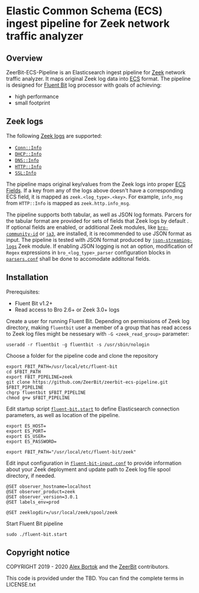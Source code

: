 # Elastic Common Schema (ECS) ingest pipeline for Zeek network traffic analyzer 
## Overview
ZeerBit-ECS-Pipeline is an Elasticsearch ingest pipeline for [Zeek](https://www.zeek.org/) network traffic analyzer. It maps original Zeek log data into [ECS](https://www.elastic.co/guide/en/ecs/current/ecs-reference.html) format. The pipeline is designed for [Fluent Bit](https://fluentbit.io/) log processor with goals of achieving:

- high performance
- small footprint

## Zeek logs
The following [Zeek logs](https://docs.zeek.org/en/current/script-reference/log-files.html) are supported:

- [`Conn::Info`](https://docs.zeek.org/en/current/scripts/base/protocols/conn/main.zeek.html#type-Conn::Info)
- [`DHCP::Info`](https://docs.zeek.org/en/current/scripts/base/protocols/dhcp/main.zeek.html#type-DHCP::Info)
- [`DNS::Info`](https://docs.zeek.org/en/current/scripts/base/protocols/dns/main.zeek.html#type-DNS::Info)
- [`HTTP::Info`](https://docs.zeek.org/en/current/scripts/base/protocols/http/main.zeek.html#type-HTTP::Info)
- [`SSL:Info`](https://docs.zeek.org/en/current/scripts/base/protocols/ssl/main.zeek.html#type-SSL::Info)

The pipeline maps original key/values from the Zeek logs into proper [ECS Fields](https://www.elastic.co/guide/en/ecs/current/ecs-field-reference.html). If a key from any of the logs above doesn't have a corresponding ECS field, it is mapped as `zeek.<log_type>.<key>`. For example, `info_msg` from `HTTP::Info` is mapped as `zeek.http.info_msg`.
  
The pipeline supports both tabular, as well as JSON log formats. Parcers for the tabular format are provided for sets of fields that Zeek logs by default . If optional fields are enabled, or additional Zeek modules, like [`bro-community-id`](https://github.com/corelight/bro-community-id) or [`ja3`](https://github.com/salesforce/ja3), are installed, it is recommended to use JSON format as input. The pipeline is tested with JSON format produced by  [`json-streaming-logs`](https://github.com/corelight/json-streaming-logs) Zeek module. If enabling JSON logging is not an option, modification of `Regex` expressions in `bro_<log_type>_parser` configuration blocks in [`parsers.conf`](parsers.conf) shall be done to accomodate additonal fields.

## Installation
Prerequisites:

- Fluent Bit v1.2+
- Read access to Bro 2.6+ or Zeek 3.0+ logs

Create a user for running Fluent Bit. Depending on permissions of Zeek log directory, making `fluentbit` user a member of a group that has read access to Zeek log files might be nessesary with `-G <zeek_read_group>` parameter:

    useradd -r fluentbit -g fluentbit -s /usr/sbin/nologin    

Choose a folder for the pipeline code and clone the repository

    export FBIT_PATH=/usr/local/etc/fluent-bit
    cd $FBIT_PATH
    export FBIT_PIPELINE=zeek
    git clone https://github.com/ZeerBit/zeerbit-ecs-pipeline.git $FBIT_PIPELINE
    chgrp fluentbit $FBIT_PIPELINE
    chmod g+w $FBIT_PIPELINE

Edit startup script [`fluent-bit.start`](fluent-bit.start) to define Elasticsearch connection parameters, as well as location of the pipeline.

    export ES_HOST=
    export ES_PORT=
    export ES_USER=
    export ES_PASSWORD=
    
    export FBIT_PATH="/usr/local/etc/fluent-bit/zeek"

Edit input configuration in [`fluent-bit-input.conf`](fluent-bit-input.conf) to provide information about your Zeek deployment and update path to Zeek log file spool directory, if needed.

    @SET observer_hostname=localhost
    @SET observer_product=zeek
    @SET observer_version=3.0.1
    @SET labels_env=prod
    
    @SET zeeklogdir=/usr/local/zeek/spool/zeek

Start Fluent Bit pipeline

    sudo ./fluent-bit.start

## Copyright notice

COPYRIGHT 2019 - 2020 [Alex Bortok](https://github.com/bortok) and the [ZeerBit](https://github.com/zeerbit) contributors.

This code is provided under the TBD.
You can find the complete terms in LICENSE.txt